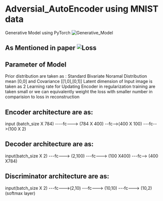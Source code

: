 # Adversial_AutoEncoder using MNIST data
Generative Model using PyTorch
![Generative_Model](https://user-images.githubusercontent.com/21220616/55679013-23bea400-5921-11e9-8244-0aff3ec7a8e7.png)

## As Mentioned in paper ![Loss](https://user-images.githubusercontent.com/21220616/55679043-a5163680-5921-11e9-9a61-49e44b863087.png)

## Parameter of Model
Prior distribution are taken as : Standard Bivariate Noramal Distribution mean [0,0] and Covariance [[1,0],[0,1]]
Latent dimension of Input image is taken as 2
Learning rate for Updating Encoder in regularization training are taken small or we can equivalently weight the loss with smaller number in comparision to loss in reconstruction

## Encoder architecture are as:
input (batch_size X 784) ----fc---> (784 X 400) --fc-->(400 X 100) ---fc-->(100 X 2) 

## Decoder architecture are as:

input(batch_size X 2) ---fc---> (2,100) ---fc---> (100 X400) ---fc--> (400 X784)

## Discriminator architecture are as:

input(batch_size X 2) ---fc--->(2,10) ---fc---> (10,10) ---fc---> (10,2) (softmax layer)


